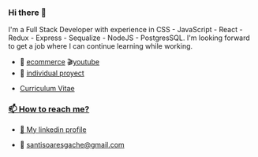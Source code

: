 ### Hi there 👋

I'm a Full Stack Developer with experience in CSS - JavaScript - React - Redux - Express - Sequalize - NodeJS - PostgresSQL.
I'm looking forward to get a job where I can continue learning while working.

- 🔭 <a href="https://vinotecapp.vercel.app/home" target="_blank">ecommerce</a> 🎬<a href="https://youtu.be/J4biovrlLSo">youtube<a/>
- 🔭 <a href="https://recipe-sepia.vercel.app/addRecipe" target="_blank">individual proyect</a>
- <p> <a href="https://www.canva.com/design/DAEkUGhHGpI/5k5-CRXOe-Xb7jM0sr_tDg/view?utm_content=DAEkUGhHGpI&utm_campaign=designshare&utm_medium=link&utm_source=publishsharelink" target="_blank"/>Curriculum Vitae</p>

<h3 align="left">📫 How to reach me?</h3>
<ul align="left">
  <li><p>🤝 <a href="https://www.linkedin.com/in/santiago-soares-gache" target="_blank">My linkedin profile</a></p></li>
  <li><p>📧 <a href="mailto:santisoaresgache@gmail.com" target="_blank">santisoaresgache@gmail.com</a></p></li>
</ul>

